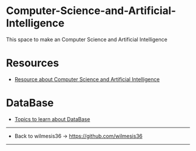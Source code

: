 # Computer-Science-and-Artificial-Intelligence
This space to make an Computer Science and Artificial Intelligence 

# Resources
- [Resource about Computer Science and Artificial Intelligence](https://github.com/wilmesis36/Computer-Science-and-Artificial-Intelligence/wiki/Resources-----Computer-Science-and--Artificial-Intelligence)

# DataBase
- [Topics to learn about DataBase](https://github.com/wilmesis36/Computer-Science-and-Artificial-Intelligence/wiki/Data-Base)

--------------------------------------------------------
- Back to wilmesis36 ->  https://github.com/wilmesis36 
--------------------------------------------------------
